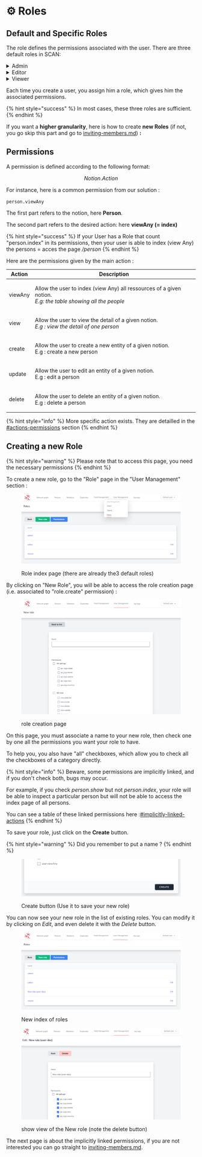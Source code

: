 # ⚙ Roles

## Default and Specific Roles

The role defines the permissions associated with the user. There are three default roles in SCAN:

<details>

<summary>Admin</summary>

Permissions :

```
*   // all permissions
```

</details>

<details>

<summary>Editor</summary>

Permissions :

```
cytoscape.viewAny 
links.createFromJson
person.createFromJson
user.requestRole
lists_control.addToList
person.fixDuplicatedReference
person.viewAny
person.create
person.view
person.update 
person.delete
links.viewAny
links.create 
links.view 
links.update 
links.delete
user.changeTeam
user.requestRole
duplicate.viewAny
duplicate.create 
duplicate.view
duplicate.update 
duplicate.delete
```

</details>

<details>

<summary>Viewer</summary>

Permissions :

```
cytoscape.viewAny
person.viewAny
person.view
links.viewAny
links.view
```

</details>

Each time you create a user, you assign him a role, which gives him the associated permissions.

{% hint style="success" %}
In most cases, these three roles are sufficient.
{% endhint %}

If you want a **higher granularity**, here is how to create **new Roles** (if not, you go skip this part and go to [inviting-members.md](../inviting-members.md "mention")) **:**

## Permissions

A permission is defined according to the following format:

$$
Notion.Action
$$

For instance, here is a common permission from our solution :

```
person.viewAny
```

The first part refers to the notion, here **Person**.

The second part refers to the desired action: here **viewAny (= index)**

{% hint style="success" %}
If your User has a Role that count "person.index" in its permissions, then your user is able to index (view Any) the persons = acces the page _/person_
{% endhint %}

Here are the permissions given by the main action :

| Action  | Description                                                                                                                    |
| ------- | ------------------------------------------------------------------------------------------------------------------------------ |
| viewAny | <p>Allow the user to index (view Any) all ressources of a given notion. <br><em>E.g: the table showing all the people</em></p> |
| view    | <p>Allow the user to view the detail of a given notion.<br><em>E.g : view the detail of one person</em></p>                    |
| create  | <p>Allow the user to create a new entity of a given notion.<br>E.g : create a new person</p>                                   |
| update  | <p>Allow the user to edit an entity of a given notion.<br>E.g : edit a  person</p>                                             |
| delete  | <p>Allow the user to delete an entity of a given notion.<br>E.g : delete a person</p>                                          |

{% hint style="info" %}
More specific action exists. They are detailled in the [#actions-permissions](implicitly-linked-permissions.md#actions-permissions "mention") section
{% endhint %}

## Creating a new Role

{% hint style="warning" %}
Please note that to access this page, you need the necessary permissions
{% endhint %}

To create a new role, go to the "Role" page in the "User Management" section :

<figure><img src="../../../.gitbook/assets/image (3).png" alt=""><figcaption><p>Role index page (there are already the3 default roles)</p></figcaption></figure>

By clicking on "New Role", you will be able to access the role creation page (i.e. associated to "role.create" permission) :

<figure><img src="../../../.gitbook/assets/image (6).png" alt=""><figcaption><p>role creation page</p></figcaption></figure>

On this page, you must associate a name to your new role, then check one by one all the permissions you want your role to have.

To help you, you also have "all" checkboxes, which allow you to check all the checkboxes of a category directly.

{% hint style="info" %}
Beware, some permissions are implicitly linked, and if you don't check both, bugs may occur.

For example, if you check _person.show_ but not _person.index_, your role will be able to inspect a particular person but will not be able to access the index page of all persons.

You can see a table of these linked permissions here :[#implicitly-linked-actions](implicitly-linked-permissions.md#implicitly-linked-actions "mention")
{% endhint %}

To save your role, just click on the **Create** button.

{% hint style="warning" %}
Did you remember to put a name ?
{% endhint %}

<figure><img src="../../../.gitbook/assets/image (7).png" alt=""><figcaption><p>Create button (Use it to save your new role)</p></figcaption></figure>

You can now see your new role in the list of existing roles. You can modify it by clicking on _Edit_, and even delete it with the _Delete_ button.

<figure><img src="../../../.gitbook/assets/image (5).png" alt=""><figcaption><p>New index of roles</p></figcaption></figure>

<figure><img src="../../../.gitbook/assets/image (4).png" alt=""><figcaption><p>show view of the New role (note the delete button)</p></figcaption></figure>

The next page is about the implicitly linked permissions, if you are not interested you can go straight to [inviting-members.md](../inviting-members.md "mention").
